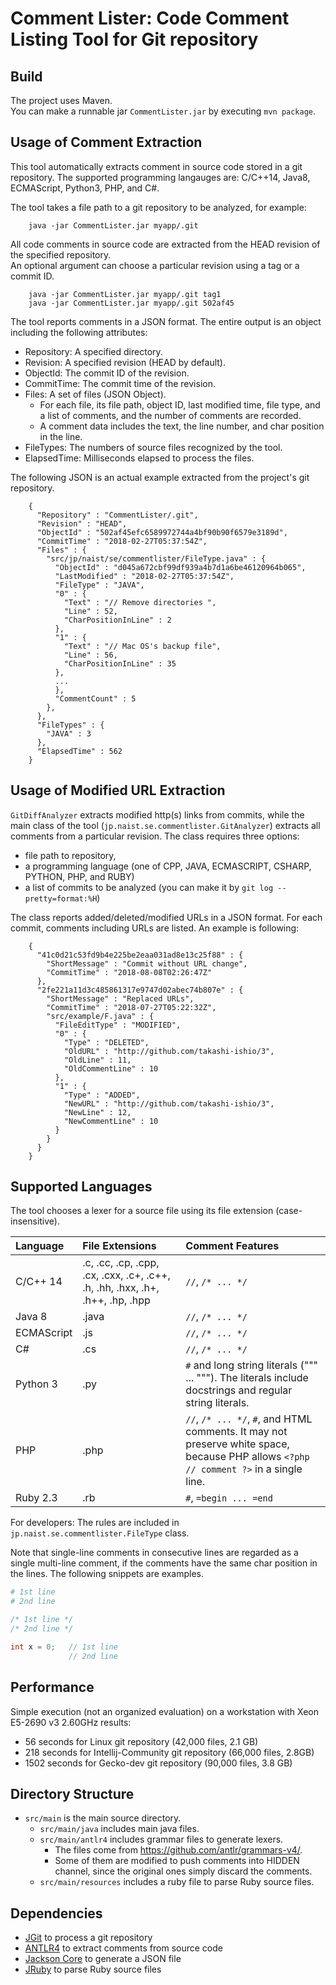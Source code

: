 # Comment Lister: Code Comment Listing Tool for Git repository

## Build

The project uses Maven.  
You can make a runnable jar `CommentLister.jar` by executing `mvn package`. 


## Usage of Comment Extraction

This tool automatically extracts comment in source code stored in a git repository.
The supported programming langauges are: C/C++14, Java8, ECMAScript, Python3, PHP, and C#. 

The tool takes a file path to a git repository to be analyzed, for example:

        java -jar CommentLister.jar myapp/.git

All code comments in source code are extracted from the HEAD revision of the specified repository.  
An optional argument can choose a particular revision using a tag or a commit ID.

        java -jar CommentLister.jar myapp/.git tag1
        java -jar CommentLister.jar myapp/.git 502af45

The tool reports comments in a JSON format.
The entire output is an object including the following attributes:
 - Repository: A specified directory.
 - Revision: A specified revision (HEAD by default).
 - ObjectId: The commit ID of the revision.
 - CommitTime: The commit time of the revision.
 - Files: A set of files (JSON Object). 
   - For each file, its file path, object ID, last modified time, file type, and a list of comments, and the number of comments are recorded.
   - A comment data includes the text, the line number, and char position in the line.
 - FileTypes: The numbers of source files recognized by the tool.
 - ElapsedTime: Milliseconds elapsed to process the files. 

The following JSON is an actual example extracted from the project's git repository.

        {
          "Repository" : "CommentLister/.git",
          "Revision" : "HEAD",
          "ObjectId" : "502af45efc6589972744a4bf90b90f6579e3189d",
          "CommitTime" : "2018-02-27T05:37:54Z",
          "Files" : {
            "src/jp/naist/se/commentlister/FileType.java" : {
              "ObjectId" : "d045a672cbf99df939a4b7d1a6be46120964b065",
              "LastModified" : "2018-02-27T05:37:54Z",
              "FileType" : "JAVA",
              "0" : {
                "Text" : "// Remove directories ",
                "Line" : 52,
                "CharPositionInLine" : 2
              },
              "1" : {
                "Text" : "// Mac OS's backup file",
                "Line" : 56,
                "CharPositionInLine" : 35
              },
              ...
              },
              "CommentCount" : 5
            },
          },
          "FileTypes" : {
            "JAVA" : 3
          },
          "ElapsedTime" : 562
        }



## Usage of Modified URL Extraction 

`GitDiffAnalyzer` extracts modified http(s) links from commits, while the main class of the tool (`jp.naist.se.commentlister.GitAnalyzer`) extracts all comments from a particular revision. 
The class requires three options: 
 - file path to repository, 
 - a programming language (one of CPP, JAVA, ECMASCRIPT, CSHARP, PYTHON, PHP, and RUBY)
 - a list of commits to be analyzed (you can make it by `git log --pretty=format:%H`)

The class reports added/deleted/modified URLs in a JSON format.
For each commit, comments including URLs are listed. 
An example is following: 

        {
          "41c0d21c53fd9b4e225be2eaa031ad8e13c25f88" : {
            "ShortMessage" : "Commit without URL change",
            "CommitTime" : "2018-08-08T02:26:47Z"
          },
          "2fe221a11d3c485861317e9747d02abec74b807e" : {
            "ShortMessage" : "Replaced URLs",
            "CommitTime" : "2018-07-27T05:22:32Z",
            "src/example/F.java" : {
              "FileEditType" : "MODIFIED",
              "0" : {
                "Type" : "DELETED",
                "OldURL" : "http://github.com/takashi-ishio/3",
                "OldLine" : 11,
                "OldCommentLine" : 10
              },
              "1" : {
                "Type" : "ADDED",
                "NewURL" : "http://github.com/takashi-ishio/3",
                "NewLine" : 12,
                "NewCommentLine" : 10
              }
            }
          }
        }



## Supported Languages

The tool chooses a lexer for a source file using its file extension (case-insensitive).

|Language|File Extensions|Comment Features|
|:-------|:--------------|:---------------|
|C/C++ 14|.c, .cc, .cp, .cpp, .cx, .cxx, .c+, .c++, .h, .hh, .hxx, .h+, .h++, .hp, .hpp|`//`, `/* ... */`|
|Java 8|.java|`//`, `/* ... */`|
|ECMAScript|.js|`//`, `/* ... */`|
|C#|.cs|`//`, `/* ... */`|
|Python 3|.py|`#` and long string literals (""" ... """). The literals include docstrings and regular string literals.|
|PHP|.php|`//`, `/* ... */`, `#`, and HTML comments. It may not preserve white space, because PHP allows `<?php // comment ?>` in a single line.|
|Ruby 2.3|.rb|`#`, `=begin ... =end`|

For developers: The rules are included in `jp.naist.se.commentlister.FileType` class.

Note that single-line comments in consecutive lines are regarded as a single multi-line comment, if the comments have the same char position in the lines. The following snippets are examples.

```Ruby
# 1st line
# 2nd line
```

```c++
/* 1st line */
/* 2nd line */
```

```c++
int x = 0;   // 1st line
             // 2nd line
```


## Performance

Simple execution (not an organized evaluation) on a workstation with Xeon E5-2690 v3 2.60GHz results:
 - 56 seconds for Linux git repository (42,000 files, 2.1 GB)
 - 218 seconds for Intellij-Community git repository (66,000 files, 2.8GB)
 - 1502 seconds for Gecko-dev git repository (90,000 files, 3.8 GB)


## Directory Structure

  - `src/main` is the main source directory.
    - `src/main/java` includes main java files.
    - `src/main/antlr4` includes grammar files to generate lexers.  
      - The files come from https://github.com/antlr/grammars-v4/. 
      - Some of them are modified to push comments into HIDDEN channel, since the original ones simply discard the comments.  
    - `src/main/resources` includes a ruby file to parse Ruby source files.     

## Dependencies

 - [JGit](https://www.eclipse.org/jgit/) to process a git repository
 - [ANTLR4](http://www.antlr.org/index.html) to extract comments from source code
 - [Jackson Core](https://github.com/FasterXML/jackson-core) to generate a JSON file
 - [JRuby](http://jruby.org/) to parse Ruby source files
